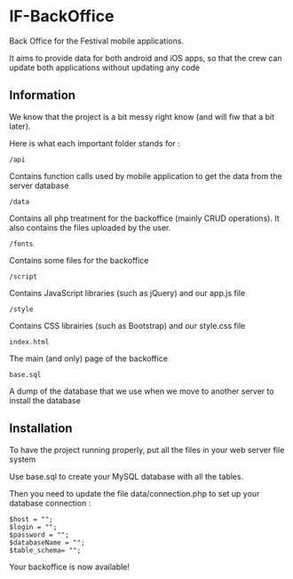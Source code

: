IF-BackOffice
=============

Back Office for the Festival mobile applications.

It aims to provide data for both android and iOS apps, so that the crew can update both applications without updating any code

## Information

We know that the project is a bit messy right know (and will fiw that a bit later).

Here is what each important folder stands for :

	/api

Contains function calls used by mobile application to get the data from the server database


	/data

Contains all php treatment for the backoffice (mainly CRUD operations).  It also contains the files uploaded by the user.


	/fonts

Contains some files for the backoffice


	/script

Contains JavaScript libraries (such as jQuery) and our app.js file


	/style

Contains CSS librairies (such as Bootstrap) and our style.css file


	index.html

The main (and only) page of the backoffice


	base.sql

A dump of the database that we use when we move to another server to install the database

## Installation

To have the project running properly, put all the files in your web server file system

Use base.sql to create your MySQL database with all the tables.

Then you need to update the file data/connection.php to set up your database connection :

	$host = "";
	$login = "";
	$password = "";
	$databaseName = "";
	$table_schema= "";

Your backoffice is now available!
